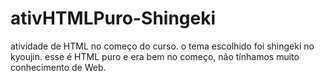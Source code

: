 # ativHTMLPuro-Shingeki
atividade de HTML no começo do curso. o tema escolhido foi shingeki no kyoujin. esse é HTML puro e era bem no começo, não tínhamos muito conhecimento de Web.<br>
